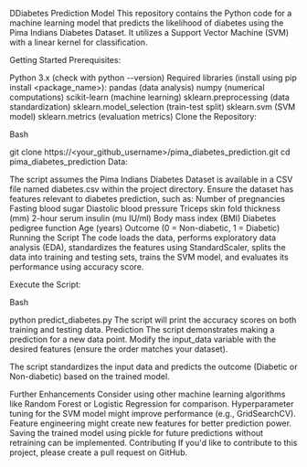DDiabetes Prediction Model
This repository contains the Python code for a machine learning model that predicts the likelihood of diabetes using the Pima Indians Diabetes Dataset. It utilizes a Support Vector Machine (SVM) with a linear kernel for classification.

Getting Started
Prerequisites:

Python 3.x (check with python --version)
Required libraries (install using pip install <package_name>):
pandas (data analysis)
numpy (numerical computations)
scikit-learn (machine learning)
sklearn.preprocessing (data standardization)
sklearn.model_selection (train-test split)
sklearn.svm (SVM model)
sklearn.metrics (evaluation metrics)
Clone the Repository:

Bash

git clone https://<your_github_username>/pima_diabetes_prediction.git
cd pima_diabetes_prediction
Data:

The script assumes the Pima Indians Diabetes Dataset is available in a CSV file named diabetes.csv within the project directory.
Ensure the dataset has features relevant to diabetes prediction, such as:
Number of pregnancies
Fasting blood sugar
Diastolic blood pressure
Triceps skin fold thickness (mm)
2-hour serum insulin (mu IU/ml)
Body mass index (BMI)
Diabetes pedigree function
Age (years)
Outcome (0 = Non-diabetic, 1 = Diabetic)
Running the Script
The code loads the data, performs exploratory data analysis (EDA), standardizes the features using StandardScaler, splits the data into training and testing sets, trains the SVM model, and evaluates its performance using accuracy score.

Execute the Script:

Bash

python predict_diabetes.py
The script will print the accuracy scores on both training and testing data.
Prediction
The script demonstrates making a prediction for a new data point. Modify the input_data variable with the desired features (ensure the order matches your dataset).

The script standardizes the input data and predicts the outcome (Diabetic or Non-diabetic) based on the trained model.

Further Enhancements
Consider using other machine learning algorithms like Random Forest or Logistic Regression for comparison.
Hyperparameter tuning for the SVM model might improve performance (e.g., GridSearchCV).
Feature engineering might create new features for better prediction power.
Saving the trained model using pickle for future predictions without retraining can be implemented.
Contributing
If you'd like to contribute to this project, please create a pull request on GitHub.
